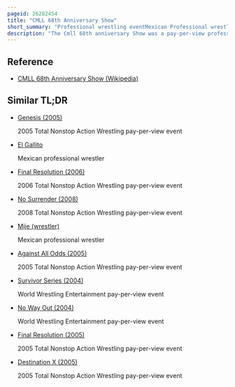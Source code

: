 ```yaml
---
pageid: 26282454
title: "CMLL 68th Anniversary Show"
short_summary: "Professional wrestling eventMexican Professional wrestling show"
description: "The Cmll 68th anniversary Show was a pay-per-view professional Wrestling Event produced and scripted by consejo mundial de lucha Libre which took Place on 28 September 2001 in arena Mxico Mexico City Mexico. The Event commemorated the 68th Anniversary of Cmll, the oldest professional Wrestling Promotion in the World. The Anniversary show is CMLL's biggest show of the year, their Super Bowl event. The Cmll Anniversary Show Series is the longest-running annual Professional Wrestling Show, starting in 1934."
---
```


## Reference

- [CMLL 68th Anniversary Show (Wikipedia)](https://en.wikipedia.org/?curid=26282454)

## Similar TL;DR

- [Genesis (2005)](/tldr/en/genesis-2005)

  2005 Total Nonstop Action Wrestling pay-per-view event

- [El Gallito](/tldr/en/el-gallito)

  Mexican professional wrestler

- [Final Resolution (2006)](/tldr/en/final-resolution-2006)

  2006 Total Nonstop Action Wrestling pay-per-view event

- [No Surrender (2008)](/tldr/en/no-surrender-2008)

  2008 Total Nonstop Action Wrestling pay-per-view event

- [Mije (wrestler)](/tldr/en/mije-wrestler)

  Mexican professional wrestler

- [Against All Odds (2005)](/tldr/en/against-all-odds-2005)

  2005 Total Nonstop Action Wrestling pay-per-view event

- [Survivor Series (2004)](/tldr/en/survivor-series-2004)

  World Wrestling Entertainment pay-per-view event

- [No Way Out (2004)](/tldr/en/no-way-out-2004)

  World Wrestling Entertainment pay-per-view event

- [Final Resolution (2005)](/tldr/en/final-resolution-2005)

  2005 Total Nonstop Action Wrestling pay-per-view event

- [Destination X (2005)](/tldr/en/destination-x-2005)

  2005 Total Nonstop Action Wrestling pay-per-view event
